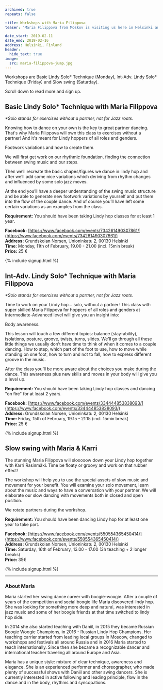```yaml
---
archived: true
repeats: false

title: Workshops with Maria Filippova
teaser: "Maria Filippova from Moskov is visiting us here in Helsinki and offering us three workshops on Monday 11th, Friday 15th and Saturday 16th of February."

date_start: 2019-02-11
date_end: 2019-02-16
address: Helsinki, Finland
header:
  hide_text: true
image:
  src: maria-filippova-jump.jpg
---
```


Workshops are Basic Lindy Solo\* Technique (Monday), Int-Adv. Lindy Solo\* Technique (Friday) and Slow swing (Saturday).

Scroll down to read more and sign up.

## Basic Lindy Solo\* Technique with Maria Filippova

_*Solo stands for exercises without a partner, not for Jazz roots._

Knowing how to dance on your own is the key to great partner dancing. That's why Maria Filippova will own this class to exercises without a partner! And it's meant for Lindy hoppers of all roles and genders.

Footwork variations and how to create them. 

We will first get work on our rhythmic foundation, finding the connection between swing music and our steps.

Then we’ll recreate the basic shapes/figures we dance in lindy hop and after we’ll add some nice variations which deriving from rhythm changes and influenced by some solo jazz moves.

At the end you’ll have a deeper understanding of the swing music structure and be able to generate new footwork variations by yourself and put them into the flow of the couple dance. And of course you’ll have left some certain variations as an examples from the class.

**Requirement:** You should have been taking Lindy hop classes for at least 1 year.

**Facebook:** [https://www.facebook.com/events/734261490307861/](https://www.facebook.com/events/734261490307861/)  
**Address:** Grundskolan Norsen, Unioninkatu 2, 00130 Helsinki  
**Time:** Monday, 11th of February, 19.00 - 21.00 (incl. 15min break)  
**Price:** 25 €  

{% include signup.html %}


## Int-Adv. Lindy Solo\* Technique with Maria Filippova

_*Solo stands for exercises without a partner, not for Jazz roots._

Time to work on your Lindy hop... solo, without a partner! This class with super skilled Maria Filippova  for hoppers of all roles and genders at Intermediate-Advanced level will give you an insight into:

Body awareness. 

This lesson will touch a few different topics: balance (stay-ability), isolations, posture, groove, twists, turns, slides. We’ll go through all these little things we usually don’t have time to think of when it comes to a couple dancing. How to step, which part of the foot to use, how to move while standing on one foot, how to turn and not to fall, how to express different groove in the music. 

After the class you’ll be more aware about the choices you make during the dance. This awareness plus new skills and moves in your body will give you a level up. 

**Requirement:** You should have been taking Lindy hop classes and dancing "on fire" for at least 2 years.

**Facebook:** [https://www.facebook.com/events/334444853838093/](https://www.facebook.com/events/334444853838093/)  
**Address:** Grundskolan Norsen, Unioninkatu 2, 00130 Helsinki  
**Time:** Friday, 15th of February, 19.15 - 21.15 (incl. 15min break)  
**Price:** 25 €  

{% include signup.html %}


## Slow swing with Maria & Karri

The stunning Maria Filippova will slooooow down your Lindy hop together with Karri Rasinmäki. Time be floaty or groovy and work on that rubber effect!

The workshop will help you to use the special assets of slow music and movement for your benefit. You will examine your solo movement, learn about the music and ways to have a conversation with your partner. We will elaborate our slow dancing with movements both in closed and open position.

We rotate partners during the workshop.

**Requirement:** You should have been dancing Lindy hop for at least one year to take part.

**Facebook:** [https://www.facebook.com/events/550554365450414/](https://www.facebook.com/events/550554365450414/)  
**Address:** Grundskolan Norsen, Unioninkatu 2, 00130 Helsinki  
**Time:** Saturday, 16th of February, 13.00 - 17.00 (3h teaching + 2 longer breaks)  
**Price:** 35€  

{% include signup.html %}


---

### About Maria

Maria started her swing dance career with boogie-woogie.
After a couple of years of the competition and social boogie life Maria discovered lindy hop. She was looking for something more deep and natural, was interested in jazz music and some of her boogie friends at that time switched to lindy hop side.

In 2014 she also started teaching with Daniil, in 2015 they became Russian Boogie Woogie Champions, in 2016 - Russian Lindy Hop Champions. Her teaching carrier started from leading local groups in Moscow, changed to workshops and festivals all around Russia and in 2016 Maria started to teach internationally. Since then she became a recognizable dancer and international teacher traveling all around Europe and Asia.

Maria has a unique style: mixture of clear technique, awareness and elegance. She is an experienced performer and choreographer, who made plenty of successful shows with Daniil and other swing dancers. She is currently interested in active following and leading principle, flow in the dance and in the body, rhythms and syncopations. 
